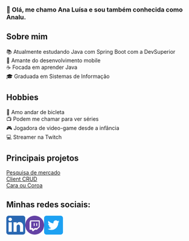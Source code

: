 ### 👋 Olá, me chamo Ana Luísa e sou também conhecida como Analu.

## Sobre mim
📚 Atualmente estudando Java com Spring Boot com a DevSuperior  
📱 Amante do desenvolvimento mobile  
☕ Focada em aprender Java  
🎓 Graduada em Sistemas de Informação  

## Hobbies
🚴 Amo andar de bicleta  
📺 Podem me chamar para ver séries  
🎮 Jogadora de video-game desde a infância  
💻 Streamer na Twitch  

## Principais projetos
[Pesquisa de mercado](https://github.com/analudias/sds1-pesquisa)  
[Client CRUD](https://github.com/analudias/ds-client)  
[Cara ou Coroa](https://github.com/analudias/app-cara-coroa)  

## Minhas redes sociais:
[<img align="left" src="https://github.com/analudias/analudias/blob/master/images/linkedin-icon.png?raw=true" alt="linkedin" width="50px"/>](https://www.linkedin.com/in/analudiastech/)

[<img align="left" src="https://github.com/analudias/analudias/blob/master/images/twitch-icon.png?raw=true" alt="twitch" width="50px"/>](https://www.twitch.tv/purplepizza92)

[<img align="left" src="https://github.com/analudias/analudias/blob/master/images/twitter-icon.png?raw=true" alt="linkedin" width="50px"/>](https://twitter.com/_analudias)
